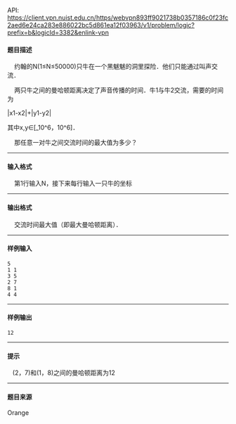 API: https://client.vpn.nuist.edu.cn/https/webvpn893ff9021738b0357186c0f23fc2aed6e24ca283e886022bc5d861ea12f03963/v1/problem/logic?prefix=b&logicId=3382&enlink-vpn

#### 题目描述

    约翰的N(1≤N≤50000)只牛在一个黑魃魃的洞里探险．他们只能通过叫声交流．

    两只牛之间的曼哈顿距离决定了声音传播的时间．牛1与牛2交流，需要的时间为

|x1-x2|+|y1-y2|

其中x,y∈\[\_10^6，10^6\]．

    那任意一对牛之间交流时间的最大值为多少？

---

#### 输入格式

    第1行输入N，接下来每行输入一只牛的坐标

---

#### 输出格式

    交流时间最大值（即最大曼哈顿距离）．

---

#### 样例输入
```
5
1 1
3 5
2 7
8 1
4 4
```

---

#### 样例输出
```
12
```

---

#### 提示

   (2，7)和(1，8)之间的曼哈顿距离为12

---

#### 题目来源

Orange